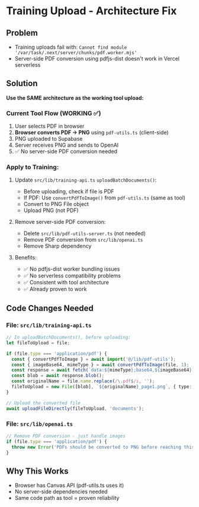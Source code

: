 # Training Upload - Architecture Fix

## Problem
- Training uploads fail with: `Cannot find module '/var/task/.next/server/chunks/pdf.worker.mjs'`
- Server-side PDF conversion using pdfjs-dist doesn't work in Vercel serverless

## Solution
**Use the SAME architecture as the working tool upload:**

### Current Tool Flow (WORKING ✅)
1. User selects PDF in browser
2. **Browser converts PDF → PNG** using `pdf-utils.ts` (client-side)
3. PNG uploaded to Supabase
4. Server receives PNG and sends to OpenAI
5. ✅ No server-side PDF conversion needed

### Apply to Training:
1. Update `src/lib/training-api.ts` `uploadBatchDocuments()`:
   - Before uploading, check if file is PDF
   - If PDF: Use `convertPdfToImage()` from `pdf-utils.ts` (same as tool)
   - Convert to PNG File object
   - Upload PNG (not PDF)

2. Remove server-side PDF conversion:
   - Delete `src/lib/pdf-utils-server.ts` (not needed)
   - Remove PDF conversion from `src/lib/openai.ts`
   - Remove Sharp dependency

3. Benefits:
   - ✅ No pdfjs-dist worker bundling issues
   - ✅ No serverless compatibility problems
   - ✅ Consistent with tool architecture
   - ✅ Already proven to work

## Code Changes Needed

### File: `src/lib/training-api.ts`
```typescript
// In uploadBatchDocuments(), before uploading:
let fileToUpload = file;

if (file.type === 'application/pdf') {
  const { convertPdfToImage } = await import('@/lib/pdf-utils');
  const { imageBase64, mimeType } = await convertPdfToImage(file, 1);
  const response = await fetch(`data:${mimeType};base64,${imageBase64}`);
  const blob = await response.blob();
  const originalName = file.name.replace(/\.pdf$/i, '');
  fileToUpload = new File([blob], `${originalName}_page1.png`, { type: mimeType });
}

// Upload the converted file
await uploadFileDirectly(fileToUpload, 'documents');
```

### File: `src/lib/openai.ts`
```typescript
// Remove PDF conversion - just handle images
if (file.type === 'application/pdf') {
  throw new Error('PDFs should be converted to PNG before reaching this point');
}
```

## Why This Works
- Browser has Canvas API (pdf-utils.ts uses it)
- No server-side dependencies needed
- Same code path as tool = proven reliability
